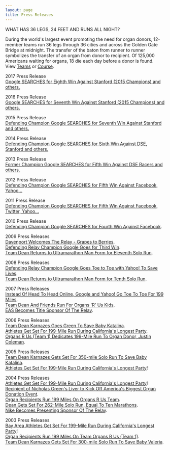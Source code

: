 ```yaml
---
layout: page
title: Press Releases
---
```

WHAT HAS 36 LEGS, 24 FEET AND RUNS ALL NIGHT?  

During the world's largest event promoting the need for organ donors, 12-member teams run 36 legs through 36 cities and across the Golden Gate Bridge at midnight. The transfer of the baton from runner to runner symbolizes the transfer of an organ from donor to recipient. Of 125,000 Americans waiting for organs, 18 die each day before a donor is found. View [Teams](http://therelay.com/ru_teams.htm) or [Course](http://therelay.com/co_maps.htm).

2017 Press Release  
[Google SEARCHES for Eighth Win Against Stanford (2015 Champions) and others.](http://therelay.com/re_press17.htm)

2016 Press Release  
[Google SEARCHES for Seventh Win Against Stanford (2015 Champions) and others.](http://therelay.com/re_press16.htm)

2015 Press Release  
[Defending Champion Google SEARCHES for Seventh Win Against Stanford and others.](http://therelay.com/re_press15.htm)

2014 Press Release  
[Defending Champion Google SEARCHES for Sixth Win Against DSE, Stanford and others.](http://therelay.com/re_press14_Teams.htm)

2013 Press Release  
[Former Champion Google SEARCHES for Fifth Win Against DSE Racers and others.](http://therelay.com/re_press13_Teams.htm)

2012 Press Release  
[Defending Champion Google SEARCHES for Fifth Win Against Facebook, Yahoo...](http://therelay.com/re_press12_Teams.htm)

2011 Press Release  
[Defending Champion Google SEARCHES for Fifth Win Against Facebook, Twitter, Yahoo...](http://therelay.com/re_press11_Teams.htm)

2010 Press Release  
[Defending Champion Google SEARCHES for Fourth Win Against Facebook](http://therelay.com/re_press10_Teams.htm).

2009 Press Releases  
[Davenport Welcomes The Relay - Grapes to Berries](http://therelay.com/re_press09_Finish.htm).  
[Defending Relay Champion Google Goes for Third Win](http://therelay.com/re_press09_Teams.htm).  
[Team Dean Returns to Ultramarathon Man Form for Eleventh Solo Run](http://therelay.com/re_press09_Dean.htm).

2008 Press Releases  
[Defending Relay Champion Google Goes Toe to Toe with Yahoo! To Save Lives](http://therelay.com/re_press08_Teams.htm).  
[Team Dean Returns to Ultramarathon Man Form for Tenth Solo Run](http://therelay.com/re_press08_Dean.htm).

2007 Press Releases  
[Instead Of Head To Head Online, Google and Yahoo! Go Toe To Toe For 199 Miles](http://therelay.com/re_press07_Teams.htm).  
[Team Dean And Friends Run For Organs 'R' Us Kids](http://therelay.com/re_press07_Dean.htm).  
[EAS Becomes Title Sponsor Of The Relay](http://therelay.com/re_press07_EAS.htm).

2006 Press Releases  
[Team Dean Karnazes Goes Green To Save Baby Katalina](http://therelay.com/re_press06_Dean.htm).  
[Athletes Get Set For 199-Mile Run During California's Longest Party](http://therelay.com/re_press06_Athletes.htm).  
[Organs R Us (Team 1) Dedicates 199-Mile Run To Organ Donor, Justin Coleman](http://therelay.com/re_press06_ORU.htm).

2005 Press Releases  
[Team Dean Karnazes Gets Set For 350-mile Solo Run To Save Baby Katalina](http://therelay.com/re_press05_Dean.htm).  
[Athletes Get Set For 199-Mile Run During California's Longest Party](http://therelay.com/re_press05_Athletes.htm)!

2004 Press Releases  
[Athletes Get Set For 199-Mile Run During California's Longest Party](http://therelay.com/re_press04_3Relay.htm)!  
[Recipient of Nicholas Green's Liver to Kick Off America's Biggest Organ Donation Event](http://therelay.com/re_press04_1Maria.htm).  
[Organ Recipients Run 199 Miles On Organs R Us Team](http://therelay.com/re_press04_4ORU.htm).  
[Dean Gets Set For 262-Mile Solo Run, Equal To Ten Marathons](http://therelay.com/re_press04_5Dean.htm).  
[Nike Becomes Presenting Sponsor Of The Relay](http://therelay.com/re_press04_2Nike.htm).

2003 Press Releases  
[Bay Area Athletes Get Set For 199-Mile Run During California's Longest Party](http://therelay.com/re_press03_1Relay.htm)!  
[Organ Recipients Run 199 Miles On Team Organs R Us (Team 1)](http://therelay.com/re_press03_2ORU.htm).  
[Team Dean Karnazes Gets Set For 300-mile Solo Run To Save Baby Valeria](http://therelay.com/re_press03_3Dean.htm).

